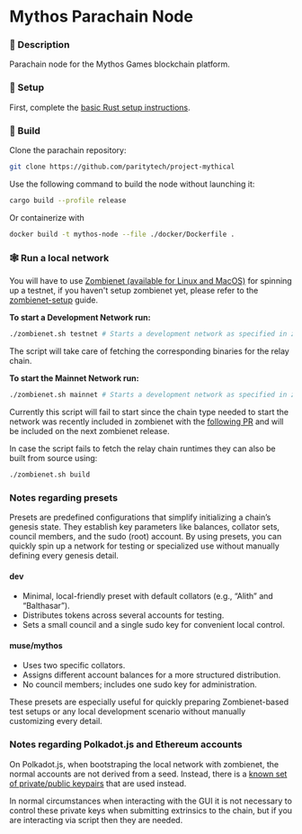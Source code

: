# Mythos Parachain Node

### 🔰 Description

Parachain node for the Mythos Games blockchain platform.

### 🦀 Setup

First, complete the [basic Rust setup instructions](./docs/rust-setup.md).

### 🔧 Build

Clone the parachain repository:

```sh
git clone https://github.com/paritytech/project-mythical
```

Use the following command to build the node without launching it:

```sh
cargo build --profile release
```

Or containerize with

```sh
docker build -t mythos-node --file ./docker/Dockerfile .
```

### 🕸️ Run a local network

You will have to use [Zombienet (available for Linux and MacOS)](https://github.com/paritytech/zombienet/releases) for spinning up a testnet, if you haven't setup zombienet yet, please refer to the [zombienet-setup](./.maintain/zombienet-setup.md) guide.

**To start a Development Network run:**

```sh
./zombienet.sh testnet # Starts a development network as specified in zombienet-config/testnet.toml
```

The script will take care of fetching the corresponding binaries for the relay chain.

**To start the Mainnet Network run:**

```sh
./zombienet.sh mainnet # Starts a development network as specified in zombienet-config/mainnet.toml
```

Currently this script will fail to start since the chain type needed to start the network was recently included in zombienet with the [following PR](https://github.com/paritytech/zombienet/pull/1699) and will be included on the next zombienet release.

In case the script fails to fetch the relay chain runtimes they can also be built from source using:

```sh
./zombienet.sh build
```

### Notes regarding presets

Presets are predefined configurations that simplify initializing a chain’s genesis state. They
establish key parameters like balances, collator sets, council members, and the sudo (root) account.
By using presets, you can quickly spin up a network for testing or specialized use without manually
defining every genesis detail.

#### dev

- Minimal, local-friendly preset with default collators (e.g., “Alith” and “Balthasar”).
- Distributes tokens across several accounts for testing.
- Sets a small council and a single sudo key for convenient local control.

#### muse/mythos

- Uses two specific collators.
- Assigns different account balances for a more structured distribution.
- No council members; includes one sudo key for administration.

These presets are especially useful for quickly preparing Zombienet-based test setups or any local
development scenario without manually customizing every detail.

### Notes regarding Polkadot.js and Ethereum accounts

On Polkadot.js, when bootstraping the local network with zombienet, the normal accounts are not derived from a seed.
Instead, there is a [known set of private/public keypairs](https://github.com/polkadot-js/common/blob/e3b11360ab381a51bb05544cf2872646037d3579/packages/keyring/src/testing.ts#L76) that are used instead.

In normal circumstances when interacting with the GUI it is not necessary to control these private keys when submitting extrinsics to the chain, but if you are interacting via script then they are needed.
